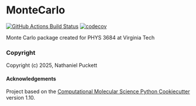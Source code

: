 MonteCarlo
==============================
[//]: # (Badges)
[![GitHub Actions Build Status](https://github.com/REPLACE_WITH_OWNER_ACCOUNT/montecarlo/workflows/CI/badge.svg)](https://github.com/REPLACE_WITH_OWNER_ACCOUNT/montecarlo/actions?query=workflow%3ACI)
[![codecov](https://codecov.io/gh/REPLACE_WITH_OWNER_ACCOUNT/MonteCarlo/branch/main/graph/badge.svg)](https://codecov.io/gh/REPLACE_WITH_OWNER_ACCOUNT/MonteCarlo/branch/main)


Monte Carlo package created for PHYS 3684 at Virginia Tech

### Copyright

Copyright (c) 2025, Nathaniel Puckett


#### Acknowledgements
 
Project based on the 
[Computational Molecular Science Python Cookiecutter](https://github.com/molssi/cookiecutter-cms) version 1.10.
